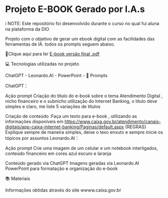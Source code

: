 # Projeto E-BOOK Gerado por I.A.s

ℹ️ NOTE: Este repositório foi desenvolvido durante o curso no qual fui aluna na plataforma da DIO

Projeto com o objetivo de gerar um ebook digital com as facilidades das ferramentas de IA. todos os prompts seguem abaixo.

📕Clique aqui para ler [E-book versão final .pdf](https://github.com/user-attachments/files/18339823/E-book.versao.final.pdf)


💻 Tecnologias utilizadas no projeto

ChatGPT -
Leonardo.AI -
PowerPoint -
🧠 Prompts

ChatGPT：

Ação	prompt
Criação do título do e-book sobre o tema Atendimento Digital , nicho financeiro e o subnicho utilização do Internet Banking, o título deve simples e claro, me liste 5 variações de títulos

Criação de conteúdo	:Faça um texto para e-book , utilizando as informações disponíveis em https://www.caixa.gov.br/atendimento/canais-digitais/app-caixa-internet-banking/Paginas/default.aspx
{REGRAS} Explique sempre de maneira simples, deixe o texo enxuto e sempre inicie os tópicos por assuntos 
Leonardo.AI：

Ação	prompt
Crie uma imagem de um celular e um notebook interligados, conteúdo financeiro em cores azul escuro e laranja

Conteúdo gerado via ChatGPT
Imagens geradas via Leonardo.AI
PowerPoint para formatação e organização do e-book

📚 Materiais

Informações obtidas através do site wwww.caixa.gov.br


